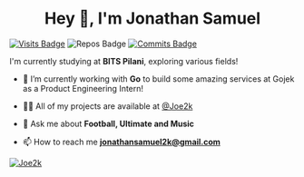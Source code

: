 <h1 align="center">Hey 👋, I'm Jonathan Samuel</h1>

[![Visits Badge](https://badges.pufler.dev/visits/Joe2k/Joe2k?color=red&style=for-the-badge)](https://github.com/Joe2k/Joe2k?color=blue)
![Repos Badge](https://badges.pufler.dev/repos/Joe2k?color=green&style=for-the-badge)
[![Commits Badge](https://badges.pufler.dev/commits/monthly/Joe2k?color=blue&style=for-the-badge)](https://badges.pufler.dev)

I'm currently studying at **BITS Pilani**, exploring various fields!
<br/>
<!-- <img align="right" height="225" src="004b173f6e3d6843df10114e087f30a8.gif"> -->

- 🌱 I’m currently working with **Go** to build some amazing services at Gojek as a Product Engineering Intern!

- 👨‍💻 All of my projects are available at [@Joe2k](https://github.com/Joe2k)

- 💬 Ask me about **Football, Ultimate and Music**

- 📫 How to reach me **jonathansamuel2k@gmail.com**

<a href="https://github.com/anuraghazra/github-readme-stats">
  <img align="center" src="https://github-readme-stats.vercel.app/api?username=Joe2k&show_icons=true&locale=en" alt="Joe2k" />
</a>

<!-- <a href="https://github.com/anuraghazra/github-readme-stats">  -->
<!--   <img align="center" src="https://github-readme-stats.vercel.app/api/wakatime?username=Joe2k" alt="Joe2k" /> -->
<!-- </a> -->
